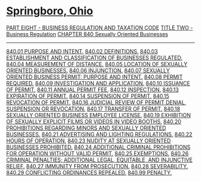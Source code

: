 [Springboro, Ohio](indexee20.html)
==================================

[PART EIGHT - BUSINESS REGULATION AND TAXATION CODE](394aa412.html)
[TITLE TWO - Business Regulation](3966a412.html) [CHAPTER 840 Sexually
Oriented Businesses](3c52a412.html)

* * * * *

[840.01 PURPOSE AND INTENT.](3c73a412.html) [840.02
DEFINITIONS.](3c78a412.html) [840.03 ESTABLISHMENT AND CLASSIFICATION OF
BUSINESSES REGULATED.](3cafa412.html) [840.04 MEASUREMENT OF
DISTANCE.](3cb5a412.html) [840.05 LOCATION OF SEXUALLY ORIENTED
BUSINESSES.](3cb9a412.html) [840.06 INJUNCTION.](3cbfa412.html) [840.07
SEXUALLY ORIENTED BUSINESS PERMIT: PURPOSE AND INTENT.](3cc3a412.html)
[840.08 PERMIT REQUIRED.](3cc7a412.html) [840.09 INVESTIGATION AND
APPLICATION.](3cf5a412.html) [840.10 ISSUANCE OF PERMIT.](3cfba412.html)
[840.11 ANNUAL PERMIT FEE.](3d18a412.html) [840.12
INSPECTION.](3d1ca412.html) [840.13 EXPIRATION OF
PERMIT.](3d22a412.html) [840.14 SUSPENSION OF PERMIT.](3d28a412.html)
[840.15 REVOCATION OF PERMIT.](3d36a412.html) [840.16 JUDICIAL REVIEW OF
PERMIT DENIAL, SUSPENSION OR REVOCATION.](3d47a412.html) [840.17
TRANSFER OF PERMIT.](3d4ba412.html) [840.18 SEXUALLY ORIENTED BUSINESS
EMPLOYEE LICENSE.](3d59a412.html) [840.19 EXHIBITION OF SEXUALLY
EXPLICIT FILMS OR VIDEOS IN VIDEO BOOTHS.](3d74a412.html) [840.20
PROHIBITIONS REGARDING MINORS AND SEXUALLY ORIENTED
BUSINESSES.](3d83a412.html) [840.21 ADVERTISING AND LIGHTING
REGULATIONS.](3d8ca412.html) [840.22 HOURS OF OPERATION.](3d96a412.html)
[840.23 NUDITY AT SEXUALLY ORIENTED BUSINESSES
PROHIBITED.](3d9ca412.html) [840.24 ADDITIONAL CRIMINAL PROHIBITIONS FOR
OPERATION WITHOUT VALID PERMIT.](3da2a412.html) [840.25
EXEMPTIONS.](3daaa412.html) [840.26 CRIMINAL PENALTIES; ADDITIONAL
LEGAL, EQUITABLE, AND INJUNCTIVE RELIEF.](3db6a412.html) [840.27
IMMUNITY FROM PROSECUTION.](3dc0a412.html) [840.28
SEVERABILITY.](3dc4a412.html) [840.29 CONFLICTING ORDINANCES
REPEALED.](3dc8a412.html) [840.99 PENALTY.](3dcca412.html)
